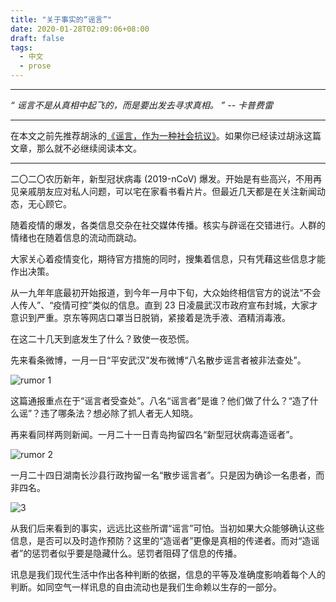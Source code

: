 ```yaml
---
title: "关于事实的“谣言”"
date: 2020-01-28T02:09:06+08:00
draft: false
tags: 
  - 中文
  - prose
---
```


--------------------------------------------------------

*“
谣言不是从真相中起飞的，而是要出发去寻求真相。
”*                                                             *-- 卡普费雷*   

-----------------------------------------

在本文之前先推荐胡泳的[《谣言，作为一种社会抗议》](http://www.aisixiang.com/data/76871-1.html)。如果你已经读过胡泳这篇文章，那么就不必继续阅读本文。

------------------------------

二〇二〇农历新年，新型冠状病毒 (2019-nCoV) 爆发。开始是有些高兴，不用再见亲戚朋友应对私人问题，可以宅在家看书看片片。但最近几天都是在关注新闻动态，无心顾它。

随着疫情的爆发，各类信息交杂在社交媒体传播。核实与辟谣在交错进行。人群的情绪也在随着信息的流动而跳动。

大家关心着疫情变化，期待官方措施的同时，搜集着信息，只有凭藉这些信息才能作出决策。

从一九年年底最初开始报道，到今年一月中下旬，大众始终相信官方的说法“不会人传人”、“疫情可控”类似的信息。直到 23 日凌晨武汉市政府宣布封城，大家才意识到严重。京东等网店口罩当日脱销，紧接着是洗手液、酒精消毒液。

在这二十几天到底发生了什么？致使一夜恐慌。

先来看条微博，一月一日“平安武汉”发布微博“八名散步谣言者被非法查处”。

![rumor 1](/inserted-images/rumor-1.jpg)

这篇通报重点在于“谣言者受查处”。八名“谣言者”是谁？他们做了什么？“造了什么谣”？违了哪条法？想必除了抓人者无人知晓。

再来看同样两则新闻。一月二十一日青岛拘留四名“新型冠状病毒造谣者”。

![rumor 2](/inserted-images/rumor-2.jpg)

一月二十四日湖南长沙县行政拘留一名“散步谣言者”。只是因为确诊一名患者，而非四名。

![3](/inserted-images/rumor3.png)

从我们后来看到的事实，远远比这些所谓“谣言”可怕。当初如果大众能够确认这些信息，是否可以及时造作预防？这里的“造谣者”更像是真相的传递者。而对“造谣者”的惩罚者似乎要是隐藏什么。惩罚者阻碍了信息的传播。

讯息是我们现代生活中作出各种判断的依据，信息的平等及准确度影响着每个人的判断。如同空气一样讯息的自由流动也是我们生命赖以生存的一部分。

